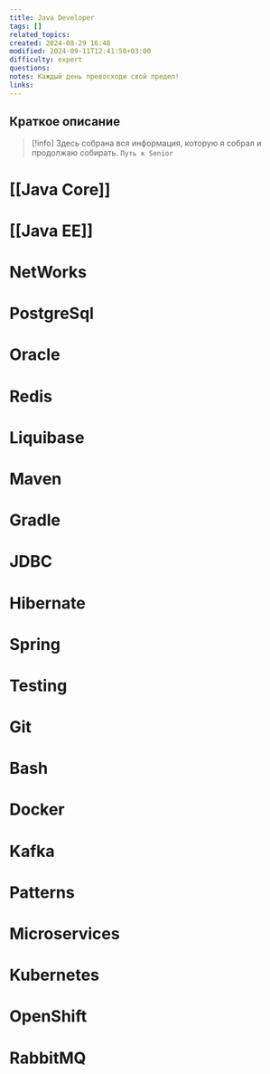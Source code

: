 ```yaml
---
title: Java Developer
tags: []
related_topics: 
created: 2024-08-29 16:48
modified: 2024-09-11T12:41:50+03:00
difficulty: expert
questions: 
notes: Каждый день превосходи свой предел!
links: 
---
```

## Краткое описание
> [!info] Здесь собрана вся информация, которую я собрал и продолжаю собирать. 
> `Путь к Senior` 

# [[Java Core]]
# [[Java EE]]

# NetWorks
# PostgreSql
# Oracle
# Redis
# Liquibase
# Maven
# Gradle
# JDBC
# Hibernate
# Spring 
# Testing
# Git
# Bash
# Docker
# Kafka
# Patterns
# Microservices
# Kubernetes
# OpenShift
# RabbitMQ

